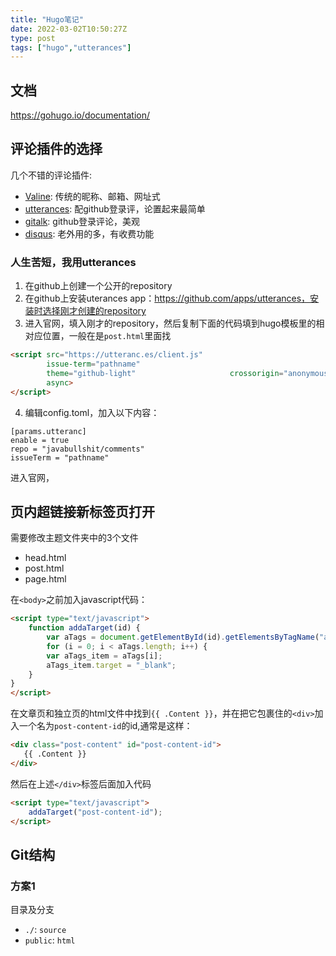 ```yaml
---
title: "Hugo笔记"
date: 2022-03-02T10:50:27Z
type: post
tags: ["hugo","utterances"]
---
```


## 文档

https://gohugo.io/documentation/

## 评论插件的选择

几个不错的评论插件:
 - [Valine](https://valine.js.org/): 传统的昵称、邮箱、网址式
 - [utterances](https://utteranc.es/): 配github登录评，论置起来最简单
 - [gitalk](https://gitalk.github.io/): github登录评论，美观
 - [disqus](https://disqus.com/): 老外用的多，有收费功能

### 人生苦短，我用utterances

1. 在github上创建一个公开的repository
2. 在github上安装uterances app：https://github.com/apps/utterances，安装时选择刚才创建的repository
3. 进入官网，填入刚才的repository，然后复制下面的代码填到hugo模板里的相对应位置，一般在是`post.html`里面找
```html
<script src="https://utteranc.es/client.js"                                               repo="javabullshit/comments"
        issue-term="pathname"
        theme="github-light"                     crossorigin="anonymous"
        async>
</script>
```

4. 编辑config.toml，加入以下内容：
```
[params.utteranc]
enable = true
repo = "javabullshit/comments"
issueTerm = "pathname"
```

进入官网，

## 页内超链接新标签页打开

需要修改主题文件夹中的3个文件
 - head.html
 - post.html
 - page.html

在`<body>`之前加入javascript代码：
```html
<script type="text/javascript">
	function addaTarget(id) {
		var aTags = document.getElementById(id).getElementsByTagName("a");
		for (i = 0; i < aTags.length; i++) {
		var aTags_item = aTags[i];
		aTags_item.target = "_blank";
    }
}
</script>
```

在文章页和独立页的html文件中找到`{{ .Content }}`，并在把它包裹住的`<div>`加入一个名为`post-content-id`的id,通常是这样：
```html
<div class="post-content" id="post-content-id">
   {{ .Content }}
</div>
```

然后在上述`</div>`标签后面加入代码
```html
<script type="text/javascript">
	addaTarget("post-content-id");
</script>
```

## Git结构

### 方案1

目录及分支
 - `./`: `source`
 - `public`: `html`


